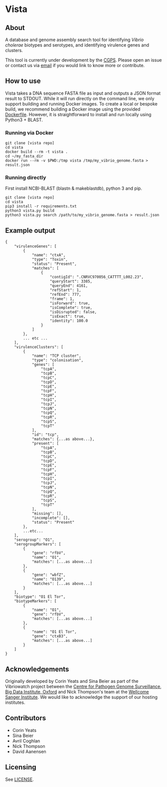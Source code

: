 # Vista
## About
A database and genome assembly search tool for identifying _Vibrio cholerae_ biotypes and serotypes, and identifying virulence genes and clusters.

This tool is currently under development by the [CGPS](https://www.pathogensurveillance.net/). Please open an issue or contact us via [email](mailto:pathogenwatch@cgps.group) if you would link to know more or contribute.

## How to use
Vista takes a DNA sequence FASTA file as input and outputs a JSON format result to STDOUT. 
While it will run directly on the command line, we only support building and running Docker images. 
To create a local or bespoke build, we recommend building a Docker image using the provided [Dockerfile](/Dockerfile).
However, it is straightforward to install and run locally using Python3 + BLAST.

### Running via Docker
```
git clone [vista repo]
cd vista
docker build --rm -t vista .
cd ~/my_fasta_dir
docker run --rm -v $PWD:/tmp vista /tmp/my_vibrio_genome.fasta > result.json
```

### Running directly
First install NCBI-BLAST (blastn & makeblastdb), python 3 and pip.
```
git clone [vista repo]
cd vista
pip3 install -r requirements.txt
python3 vista.py build
python3 vista.py search /path/to/my_vibrio_genome.fasta > result.json
```

## Example output
```
{
    "virulenceGenes": [
        {
            "name": "ctxA",
            "type": "Toxin",
            "status": "Present",
            "matches": [
                {
                    "contigId": ".CNRVC970056_CATTTT_L002.23",
                    "queryStart": 3385,
                    "queryEnd": 4161,
                    "refStart": 1,
                    "refEnd": 777,
                    "frame": 1,
                    "isForward": true,
                    "isComplete": true,
                    "isDisrupted": false,
                    "isExact": true,
                    "identity": 100.0
                }
            ]
        },
        ... etc ...
    ],
    "virulenceClusters": [
        {
            "name": "TCP cluster",
            "type": "colonisation",
            "genes": [
                "tcpA",
                "tcpB",
                "tcpC",
                "tcpD",
                "tcpE",
                "tcpF",
                "tcpH",
                "tcpI",
                "tcpJ",
                "tcpN",
                "tcpQ",
                "tcpR",
                "tcpS",
                "tcpT"
            ],
            "id": "tcp",
            "matches": {...as above...},
            "present": [
                "tcpA",
                "tcpB",
                "tcpC",
                "tcpD",
                "tcpE",
                "tcpF",
                "tcpH",
                "tcpI",
                "tcpJ",
                "tcpN",
                "tcpQ",
                "tcpR",
                "tcpS",
                "tcpT"
            ],
            "missing": [],
            "incomplete": [],
            "status": "Present"
        },
        ...etc...
    ],
    "serogroup": "O1",
    "serogroupMarkers": [
        {
            "gene": "rfbV",
            "name": "O1",
            "matches": [...as above...]
        },
        {
            "gene": "wbfZ",
            "name": "O139",
            "matches": [...as above...]
        }
    ],
    "biotype": "O1 El Tor",
    "biotypeMarkers": [
        {
            "name": "O1",
            "gene": "rfbV",
            "matches": [...as above...]
        },
        {
            "name": "O1 El Tor",
            "gene": "ctxB3",
            "matches": [...as above...]
        }
    ]
}
```

## Acknowledgements
Originally developed by Corin Yeats and Sina Beier as part of the Vibriowatch project between the [Centre for Pathogen Genome Surveillance](https://pathogensurveillance.net/), [Big Data Institute, Oxford](https://www.bdi.ox.ac.uk/) and Nick Thompson's team at the [Wellcome Sanger Institute](https://www.sanger.ac.uk/). We would like to acknowledge the support of our hosting institutes.

## Contributors
 - Corin Yeats
 - Sina Beier
 - Avril Coghlan
 - Nick Thompson
 - David Aanensen

## Licensing
See [LICENSE](LICENSE).
